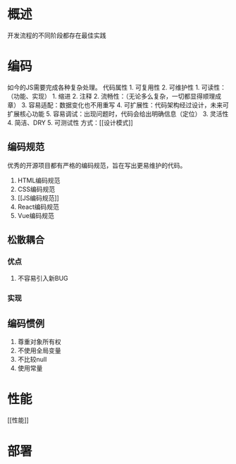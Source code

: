 # 概述
开发流程的不同阶段都存在最佳实践
# 编码
如今的JS需要完成各种复杂处理。
代码属性
	1. 可复用性
	2. 可维护性
		1. 可读性：（功能、实现）
			1. 缩进
			2. 注释
		2. 流畅性：（无论多么复杂，一切都显得顺理成章）
		3. 容易适配：数据变化也不用重写
		4. 可扩展性：代码架构经过设计，未来可扩展核心功能
		5. 容易调试：出现问题时，代码会给出明确信息（定位）
	3. 灵活性
	4. 简洁、DRY
	5. 可测试性
方式：[[设计模式]] 
## 编码规范
优秀的开源项目都有严格的编码规范，旨在写出更易维护的代码。
1. HTML编码规范
2. CSS编码规范
3. [[JS编码规范]] 
4. React编码规范
5. Vue编码规范

## 松散耦合
### 优点
1. 不容易引入新BUG
### 实现

## 编码惯例
1. 尊重对象所有权
2. 不使用全局变量
3. 不比较null
4. 使用常量
# 性能
[[性能]] 
# 部署
